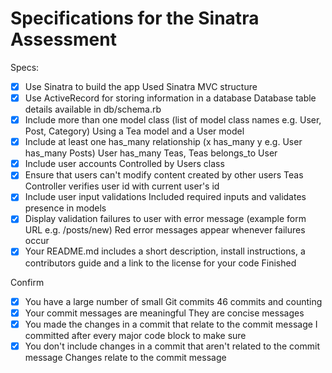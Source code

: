 # Specifications for the Sinatra Assessment

Specs:
- [x] Use Sinatra to build the app
      Used Sinatra MVC structure
- [x] Use ActiveRecord for storing information in a database
      Database table details available in db/schema.rb
- [x] Include more than one model class (list of model class names e.g. User, Post, Category)
      Using a Tea model and a User model
- [x] Include at least one has_many relationship (x has_many y e.g. User has_many Posts)
      User has_many Teas, Teas belongs_to User
- [x] Include user accounts
      Controlled by Users class
- [x] Ensure that users can't modify content created by other users
      Teas Controller verifies user id with current user's id
- [x] Include user input validations
      Included required inputs and validates presence in models
- [x] Display validation failures to user with error message (example form URL e.g. /posts/new)
      Red error messages appear whenever failures occur
- [x] Your README.md includes a short description, install instructions, a contributors guide and a link to the license for your code
      Finished

Confirm
- [x] You have a large number of small Git commits
      46 commits and counting
- [x] Your commit messages are meaningful
      They are concise messages
- [x] You made the changes in a commit that relate to the commit message
      I committed after every major code block to make sure
- [x] You don't include changes in a commit that aren't related to the commit message
      Changes relate to the commit message
